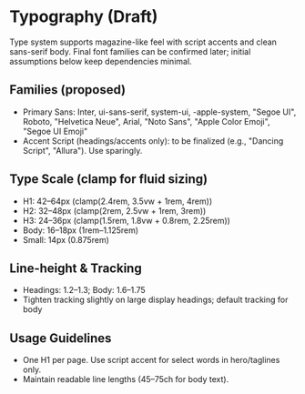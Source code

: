 # Typography (Draft)

Type system supports magazine-like feel with script accents and clean sans-serif body. Final font families can be confirmed later; initial assumptions below keep dependencies minimal.

## Families (proposed)

- Primary Sans: Inter, ui-sans-serif, system-ui, -apple-system, "Segoe UI", Roboto, "Helvetica Neue", Arial, "Noto Sans", "Apple Color Emoji", "Segoe UI Emoji"
- Accent Script (headings/accents only): to be finalized (e.g., "Dancing Script", "Allura"). Use sparingly.

## Type Scale (clamp for fluid sizing)

- H1: 42–64px (clamp(2.4rem, 3.5vw + 1rem, 4rem))
- H2: 32–48px (clamp(2rem, 2.5vw + 1rem, 3rem))
- H3: 24–36px (clamp(1.5rem, 1.8vw + 0.8rem, 2.25rem))
- Body: 16–18px (1rem–1.125rem)
- Small: 14px (0.875rem)

## Line-height & Tracking

- Headings: 1.2–1.3; Body: 1.6–1.75
- Tighten tracking slightly on large display headings; default tracking for body

## Usage Guidelines

- One H1 per page. Use script accent for select words in hero/taglines only.
- Maintain readable line lengths (45–75ch for body text).


